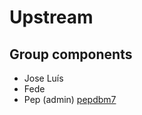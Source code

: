 # Upstream

## Group components

- Jose Luís
- Fede
- Pep (admin) [pepdbm7](https://github.com/pepdbm7)